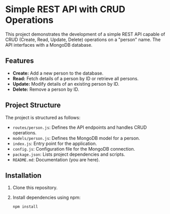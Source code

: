 # Simple REST API with CRUD Operations

This project demonstrates the development of a simple REST API capable of CRUD (Create, Read, Update, Delete) operations on a "person" name. The API interfaces with a MongoDB database.

## Features

- **Create:** Add a new person to the database.
- **Read:** Fetch details of a person by ID or retrieve all persons.
- **Update:** Modify details of an existing person by ID.
- **Delete:** Remove a person by ID.

## Project Structure

The project is structured as follows:

- `routes/person.js`: Defines the API endpoints and handles CRUD operations.
- `models/person.js`: Defines the MongoDB model for a person.
- `index.js`: Entry point for the application.
- `config.js`: Configuration file for the MongoDB connection.
- `package.json`: Lists project dependencies and scripts.
- `README.md`: Documentation (you are here).

## Installation

1. Clone this repository.

2. Install dependencies using npm:

   ```bash
   npm install
